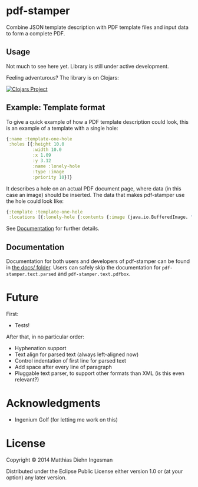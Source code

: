 # pdf-stamper

Combine JSON template description with PDF template files and input data to
form a complete PDF.

## Usage

Not much to see here yet. Library is still under active development.

Feeling adventurous? The library is on Clojars:

[![Clojars Project](http://clojars.org/pdf-stamper/latest-version.svg)](http://clojars.org/pdf-stamper)

## Example: Template format

To give a quick example of how a PDF template description could look, this is an example of a template with a single hole:

```clojure
{:name :template-one-hole
 :holes [{:height 10.0
          :width 10.0
          :x 1.09
          :y 3.12
          :name :lonely-hole
          :type :image
          :priority 10}]}
```

It describes a hole on an actual PDF document page, where data (in this case an image) should be inserted. The data that
makes pdf-stamper use the hole could look like:

```clojure
{:template :template-one-hole
 :locations [{:lonely-hole {:contents {:image (java.io.BufferedImage. "an-image.jpg")}}}]}
```

See [Documentation](#documentation) for further details.

## Documentation

Documentation for both users and developers of pdf-stamper can be found in [the docs/ folder](docs/toc.html).
Users can safely skip the documentation for `pdf-stamper.text.parsed` and `pdf-stamper.text.pdfbox`.

# Future

First:

- Tests!

After that, in no particular order:

- Hyphenation support
- Text align for parsed text (always left-aligned now)
- Control indentation of first line for parsed text
- Add space after every line of paragraph
- Pluggable text parser, to support other formats than XML (is this even relevant?)

# Acknowledgments

- Ingenium Golf (for letting me work on this)

# License

Copyright © 2014 Matthias Diehn Ingesman

Distributed under the Eclipse Public License either version 1.0 or (at
your option) any later version.
